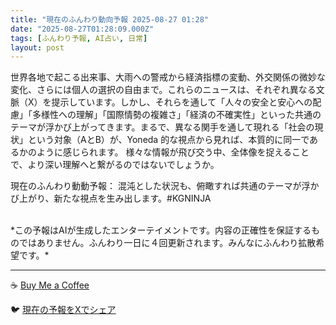 ```yaml
---
title: "現在のふんわり動向予報 2025-08-27 01:28"
date: "2025-08-27T01:28:09.000Z"
tags: [ふんわり予報, AI占い, 日常]
layout: post
---
```


世界各地で起こる出来事、大雨への警戒から経済指標の変動、外交関係の微妙な変化、さらには個人の選択の自由まで。これらのニュースは、それぞれ異なる文脈（X）を提示しています。しかし、それらを通して「人々の安全と安心への配慮」「多様性への理解」「国際情勢の複雑さ」「経済の不確実性」といった共通のテーマが浮かび上がってきます。まるで、異なる関手を通して現れる「社会の現状」という対象（AとB）が、Yoneda 的な視点から見れば、本質的に同一であるかのように感じられます。  様々な情報が飛び交う中、全体像を捉えることで、より深い理解へと繋がるのではないでしょうか。

現在のふんわり動動予報：
混沌とした状況も、俯瞰すれば共通のテーマが浮かび上がり、新たな視点を生み出します。#KGNINJA

<br>
*この予報はAIが生成したエンターテイメントです。内容の正確性を保証するものではありません。ふんわり一日に４回更新されます。みんなにふんわり拡散希望です。*

---
☕️ [Buy Me a Coffee](https://www.buymeacoffee.com/kgninja)

🐦 [現在の予報をXでシェア](https://twitter.com/intent/tweet?text=%E7%8F%BE%E5%9C%A8%E3%81%AE%E3%81%B5%E3%82%93%E3%82%8F%E3%82%8A%E4%BA%88%E5%A0%B1%3A%20%E3%80%8C%E4%B8%96%E7%95%8C%E5%90%84%E5%9C%B0%E3%81%A7%E8%B5%B7%E3%81%93%E3%82%8B%E5%87%BA%E6%9D%A5%E4%BA%8B%E3%80%81%E5%A4%A7%E9%9B%A8%E3%81%B8%E3%81%AE%E8%AD%A6%E6%88%92%E3%81%8B%E3%82%89%E7%B5%8C%E6%B8%88%E6%8C%87%E6%A8%99%E3%81%AE%E5%A4%89%E5%8B%95%E3%80%81%E5%A4%96%E4%BA%A4%E9%96%A2%E4%BF%82%E3%81%AE%E5%BE%AE%E5%A6%99%E3%81%AA%E5%A4%89%E5%8C%96%E3%80%81%E3%81%95%E3%82%89%E3%81%AB%E3%81%AF%E5%80%8B%E4%BA%BA%E3%81%AE%E9%81%B8%E6%8A%9E%E3%81%AE%E8%87%AA%E7%94%B1%E3%81%BE%E3%81%A7%E3%80%82%E3%80%8D%23KGNINJA%20%E7%B6%9A%E3%81%8D%E3%81%AF%E3%83%96%E3%83%AD%E3%82%B0%E3%81%A7%EF%BC%81%F0%9F%91%87&url=https%3A%2F%2Fkg-ninja.github.io%2FFunwariyoso%2F)
